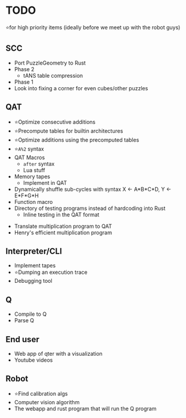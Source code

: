 # TODO

⭐for high priority items (ideally before we meet up with the robot guys)

## SCC
- Port PuzzleGeometry to Rust
- Phase 2
  - tANS table compression
- Phase 1
- Look into fixing a corner for even cubes/other puzzles

## QAT
- ⭐Optimize consecutive additions
- ⭐Precompute tables for builtin architectures
- ⭐Optimize additions using the precomputed tables
- ⭐`A%2` syntax
- QAT Macros
  - `after` syntax
  - Lua stuff
- Memory tapes
  - Implement in QAT
- Dynamically shuffle sub-cycles with syntax X ← A\*B\*C\*D, Y ← E\*F\*G\*H
- Function macro
- Directory of testing programs instead of hardcoding into Rust
  - Inline testing in the QAT format
<!-- Aren't these two are the same thing -->
- Translate multiplication program to QAT
- Henry's efficient multiplication program

## Interpreter/CLI
- Implement tapes
- ⭐Dumping an execution trace
- Debugging tool

## Q
- Compile to Q
- Parse Q

## End user
- Web app of qter with a visualization
- Youtube videos

## Robot
- ⭐Find calibration algs
- Computer vision algorithm
- The webapp and rust program that will run the Q program
